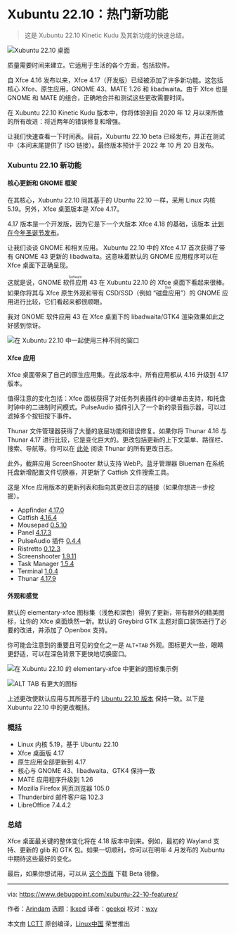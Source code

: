 [#]: subject: "Xubuntu 22.10: Top New Features"
[#]: via: "https://www.debugpoint.com/xubuntu-22-10-features/"
[#]: author: "Arindam https://www.debugpoint.com/author/admin1/"
[#]: collector: "lkxed"
[#]: translator: "geekpi"
[#]: reviewer: "wxy"
[#]: publisher: "wxy"
[#]: url: "https://linux.cn/article-15155-1.html"

Xubuntu 22.10：热门新功能
======

> 这是 Xubuntu 22.10 Kinetic Kudu 及其新功能的快速总结。

![Xubuntu 22.10 桌面][1]

质量需要时间来建立。它适用于生活的各个方面，包括软件。

自 Xfce 4.16 发布以来，Xfce 4.17（开发版）已经被添加了许多新功能。这包括核心 Xfce、原生应用，GNOME 43、MATE 1.26 和 libadwaita。由于 Xfce 也是 GNOME 和 MATE 的组合，正确地合并和测试这些更改需要时间。

在 Xubuntu 22.10 Kinetic Kudu 版本中，你将体验到自 2020 年 12 月以来所做的所有改进：将近两年的错误修复和增强。

让我们快速查看一下时间表。目前，Xubuntu 22.10 beta 已经发布，并正在测试中（本问末尾提供了 ISO 链接）。最终版本预计于 2022 年 10 月 20 日发布。

### Xubuntu 22.10 新功能

#### 核心更新和 GNOME 框架

在其核心，Xubuntu 22.10 同其基于的 Ubuntu 22.10 一样，采用 Linux 内核 5.19。另外，Xfce 桌面版本是 Xfce 4.17。

4.17 版本是一个开发版，因为它是下一个大版本 Xfce 4.18 的基础，该版本 [计划在今年圣诞节发布][2]。

让我们谈谈 GNOME 和相关应用。 Xubuntu 22.10 中的 Xfce 4.17 首次获得了带有 GNOME 43 更新的 libadwaita。这意味着默认的 GNOME 应用程序可以在 Xfce 桌面下正确呈现。

这就是说，GNOME <ruby>软件应用<rt>Software</rt></ruby> 43 在 Xubuntu 22.10 的 Xfce 桌面下看起来很棒。如果你将其与 Xfce 原生外观和带有 CSD/SSD（例如 “<ruby>磁盘应用<rt>Disk</rt></ruby>”）的 GNOME 应用进行比较，它们看起来都很顺眼。

我对 GNOME 软件应用 43 在 Xfce 桌面下的 libadwaita/GTK4 渲染效果如此之好感到惊讶。

![在 Xubuntu 22.10 中一起使用三种不同的窗口][3]

#### Xfce 应用

Xfce 桌面带来了自己的原生应用集。在此版本中，所有应用都从 4.16 升级到 4.17 版本。

值得注意的变化包括：Xfce 面板获得了对任务列表插件的中键单击支持，和托盘时钟中的二进制时间模式。PulseAudio 插件引入了一个新的录音指示器，可以过滤掉多个按钮按下事件。

Thunar 文件管理器获得了大量的底层功能和错误修复。如果你将 Thunar 4.16 与 Thunar 4.17 进行比较，它是变化巨大的。更改包括更新的上下文菜单、路径栏、搜索、导航等。你可以在 [此处][4] 阅读 Thunar 的所有更改日志。

此外，截屏应用 ScreenShooter 默认支持 WebP。蓝牙管理器 Blueman 在系统托盘新增配置文件切换器，并更新了 Catfish 文件搜索工具。

这是 Xfce 应用版本的更新列表和指向其更改日志的链接（如果你想进一步挖掘）。

* Appfinder [4.17.0][5]
* Catfish [4.16.4][6]
* Mousepad [0.5.10][7]
* Panel [4.17.3][8]
* PulseAudio 插件 [0.4.4][9]
* Ristretto [0.12.3][10]
* Screenshooter [1.9.11][11]
* Task Manager [1.5.4][12]
* Terminal [1.0.4][13]
* Thunar [4.17.9][14]

#### 外观和感觉

默认的 elementary-xfce 图标集（浅色和深色）得到了更新，带有额外的精美图标，让你的 Xfce 桌面焕然一新。默认的 Greybird GTK 主题对窗口装饰进行了必要的改进，并添加了 Openbox 支持。

你可能会注意到的重要且可见的变化之一是 `ALT+TAB` 外观。图标更大一些，眼睛更舒适，可以在深色背景下更快地切换窗口。

![在 Xubuntu 22.10 的 elementary-xfce 中更新的图标集示例][15]

![ALT TAB 有更大的图标][16]

上述更改使默认应用与其所基于的 [Ubuntu 22.10 版本][17] 保持一致。以下是 Xubuntu 22.10 中的更改概括。

### 概括

* Linux 内核 5.19，基于 Ubuntu 22.10
* Xfce 桌面版 4.17
* 原生应用全部更新到 4.17
* 核心与 GNOME 43、libadwaita、GTK4 保持一致
* MATE 应用程序升级到 1.26
* Mozilla Firefox 网页浏览器 105.0
* Thunderbird 邮件客户端 102.3
* LibreOffice 7.4.4.2

### 总结

Xfce 桌面最关键的整体变化将在 4.18 版本中到来。例如，最初的 Wayland 支持、更新的 glib 和 GTK 包。如果一切顺利，你可以在明年 4 月发布的 Xubuntu 中期待这些最好的变化。

最后，如果你想试用，可以从 [这个页面][18] 下载 Beta 镜像。

--------------------------------------------------------------------------------

via: https://www.debugpoint.com/xubuntu-22-10-features/

作者：[Arindam][a]
选题：[lkxed][b]
译者：[geekpi](https://github.com/geekpi)
校对：[wxy](https://github.com/wxy)

本文由 [LCTT](https://github.com/LCTT/TranslateProject) 原创编译，[Linux中国](https://linux.cn/) 荣誉推出

[a]: https://www.debugpoint.com/author/admin1/
[b]: https://github.com/lkxed
[1]: https://www.debugpoint.com/wp-content/uploads/2022/10/Xubuntu-22.10-Desktop-1024x563.jpg
[2]: https://debugpointnews.com/xfce-4-18-announcement/
[3]: https://www.debugpoint.com/wp-content/uploads/2022/10/Three-different-window-decorations-together-in-Xubuntu-22.10.jpg
[4]: https://gitlab.xfce.org/xfce/thunar/-/blob/master/NEWS
[5]: https://gitlab.xfce.org/xfce/xfce4-appfinder/-/blob/master/NEWS
[6]: https://gitlab.xfce.org/apps/catfish/-/blob/master/NEWS
[7]: https://gitlab.xfce.org/apps/mousepad/-/blob/master/NEWS
[8]: https://gitlab.xfce.org/xfce/xfce4-panel/-/blob/master/NEWS
[9]: https://gitlab.xfce.org/panel-plugins/xfce4-pulseaudio-plugin/-/blob/master/NEWS
[10]: https://gitlab.xfce.org/apps/ristretto/-/blob/master/NEWS
[11]: https://gitlab.xfce.org/apps/xfce4-screenshooter/-/blob/master/NEWS
[12]: https://gitlab.xfce.org/apps/xfce4-taskmanager/-/blob/master/NEWS
[13]: https://gitlab.xfce.org/apps/xfce4-terminal/-/blob/master/NEWS
[14]: https://gitlab.xfce.org/xfce/thunar/-/blob/master/NEWS
[15]: https://www.debugpoint.com/wp-content/uploads/2022/10/Refreshed-icon-set-sample-in-elementary-xfce-with-Xubuntu-22.10.jpg
[16]: https://www.debugpoint.com/wp-content/uploads/2022/10/ALT-TAB-is-refreshed-with-larger-icons.jpg
[17]: https://www.debugpoint.com/ubuntu-22-10/
[18]: https://cdimage.ubuntu.com/xubuntu/releases/kinetic/beta/
